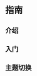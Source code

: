 <!--
 * @Author: yudidayeye 908737208@qq.com
 * @Date: 2024-01-04 15:41:44
 * @LastEditors: yudidayeye 908737208@qq.com
 * @LastEditTime: 2024-01-04 15:47:46
 * @FilePath: \mono-ui\docs\guide\index.md
 * @Description: 这是默认设置,请设置`customMade`, 打开koroFileHeader查看配置 进行设置: https://github.com/OBKoro1/koro1FileHeader/wiki/%E9%85%8D%E7%BD%AE
-->

# 指南

## 介绍

## 入门

## 主题切换
